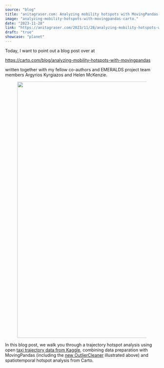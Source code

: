 ```yaml
---
source: "blog"
title: "anitagraser.com: Analyzing mobility hotspots with MovingPandas & CARTO"
image: "analyzing-mobility-hotspots-with-movingpandas-carto."
date: "2023-11-28"
link: "https://anitagraser.com/2023/11/28/analyzing-mobility-hotspots-with-movingpandas-carto/"
draft: "true"
showcase: "planet"
---
```


<p>Today, I want to point out a blog post over at</p>



<p><a href="https://carto.com/blog/analyzing-mobility-hotspots-with-movingpandas" rel="nofollow">https://carto.com/blog/analyzing-mobility-hotspots-with-movingpandas</a></p>



<p>written together with my fellow co-authors and EMERALDS project team members Argyrios Kyrgiazos and Helen McKenzie. </p>



<figure class="wp-block-image size-large is-resized"><a href="https://underdark.files.wordpress.com/2023/11/image-41.png"><img width="1024" height="616" data-attachment-id="8650" data-permalink="https://anitagraser.com/2023/11/28/analyzing-mobility-hotspots-with-movingpandas-carto/image-41/" data-orig-file="https://underdark.files.wordpress.com/2023/11/image-41.png" data-orig-size="2152,1296" data-comments-opened="1" data-image-meta="{&quot;aperture&quot;:&quot;0&quot;,&quot;credit&quot;:&quot;&quot;,&quot;camera&quot;:&quot;&quot;,&quot;caption&quot;:&quot;&quot;,&quot;created_timestamp&quot;:&quot;0&quot;,&quot;copyright&quot;:&quot;&quot;,&quot;focal_length&quot;:&quot;0&quot;,&quot;iso&quot;:&quot;0&quot;,&quot;shutter_speed&quot;:&quot;0&quot;,&quot;title&quot;:&quot;&quot;,&quot;orientation&quot;:&quot;0&quot;}" data-image-title="image-41" data-image-description="" data-image-caption="" data-medium-file="https://underdark.files.wordpress.com/2023/11/image-41.png?w=300" data-large-file="https://underdark.files.wordpress.com/2023/11/image-41.png?w=545" src="https://underdark.files.wordpress.com/2023/11/image-41.png?w=1024" alt="" class="wp-image-8650" style="width:840px;height:auto" srcset="https://underdark.files.wordpress.com/2023/11/image-41.png?w=1024 1024w, https://underdark.files.wordpress.com/2023/11/image-41.png?w=2046 2046w, https://underdark.files.wordpress.com/2023/11/image-41.png?w=150 150w, https://underdark.files.wordpress.com/2023/11/image-41.png?w=300 300w, https://underdark.files.wordpress.com/2023/11/image-41.png?w=768 768w" sizes="(max-width: 1024px) 100vw, 1024px" /></a></figure>



<p>In this blog post, we walk you through a trajectory hotspot analysis using open <a href="https://anitagraser.com/2023/05/12/how-to-use-kaggles-taxi-trajectory-data-in-movingpandas/">taxi trajectory data from Kaggle</a>, combining data preparation with MovingPandas (including the <a href="https://anitagraser.com/2023/11/15/movingpandas-v0-17-released/">new OutlierCleaner</a> illustrated above) and spatiotemporal hotspot analysis from Carto.</p>
